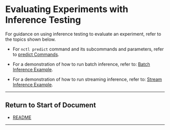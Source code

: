 # Evaluating Experiments with Inference Testing

For guidance on using inference testing to evaluate an experiment, refer to the topics shown below.

* For `nctl predict` command and its subcommands and parameters, refer to [predict Commands](predict.md).

* For a demonstration of how to run batch inference, refer to: [Batch Inference Example](batch_inf_example.md).

* For a demonstration of how to run streaming inference, refer to: [Stream Inference Example](streaming_inference.md).

----------------------

## Return to Start of Document

* [README](../README.md)

----------------------

